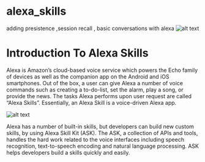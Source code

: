 # alexa_skills
adding presistence ,session recall , basic conversations with alexa
![alt text](https://github.com/kin-kins/alexa_skills/blob/master/alexaBar.png "Timeline")

# Introduction To Alexa Skills
Alexa is Amazon’s cloud-based voice service which powers the Echo family of devices as well as the companion app on the Android and iOS smartphones. Out of the box, a user can give Alexa a number of voice commands such as creating a to-do-list, set the alarm, play a song, or provide the news. The tasks Alexa performs upon user request are called “Alexa Skills”. Essentially, an Alexa Skill is a voice-driven Alexa app.

![alt text](https://github.com/kin-kins/alexa_skills/blob/master/words.png "Timeline")


Alexa has a number of built-in skills, but developers can build new custom skills, by using Alexa Skill Kit (ASK). The ASK, a collection of APIs and tools, handles the hard work related to the voice interfaces including speech recognition, text-to-speech encoding and natural language processing. ASK helps developers build a skills quickly and easily.
